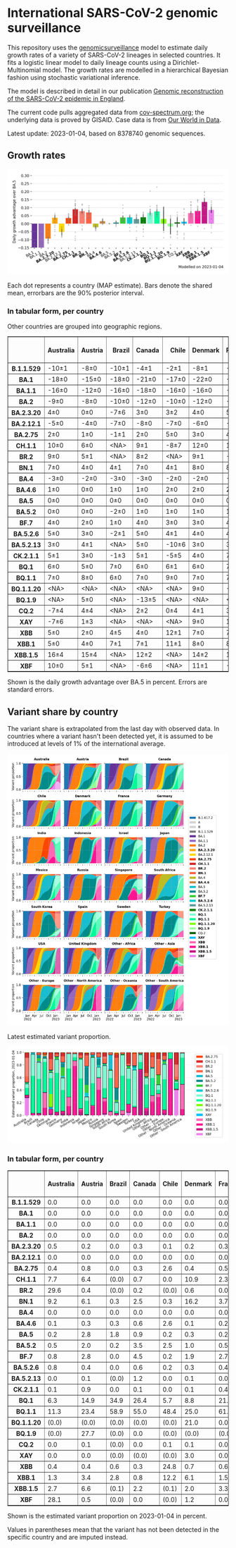 # International SARS-CoV-2 genomic surveillance

This repository uses the [genomicsurveillance](https://github.com/gerstung-lab/genomicsurveillance) model to estimate daily growth rates of a variety of SARS-CoV-2 lineages in selected countries. It fits a logistic linear model to daily lineage counts using a Dirichlet-Multinomial model. The growth rates are modelled in a hierarchical Bayesian fashion using stochastic variational inference. 

The model is described in detail in our publication [Genomic reconstruction of the SARS-CoV-2 epidemic in England](https://www.nature.com/articles/s41586-021-04069-y).

The current code pulls aggregated data from [cov-spectrum.org](cov-spectrum.org); the underlying data is proved by GISAID. Case data is from [Our World in Data](https://ourworldindata.org/explorers/coronavirus-data-explorer).

Latest update: 2023-01-04, based on 8378740 genomic sequences.

## Growth rates
![Growth rates](plots/growth-rate-latest.png)

Each dot represents a country (MAP estimate). Bars denote the shared mean, errorbars are the 90% posterior interval.

### In tabular form, per country

Other countries are grouped into geographic regions.

<small><table border="1" class="dataframe">
  <thead>
    <tr style="text-align: right;">
      <th></th>
      <th>Australia</th>
      <th>Austria</th>
      <th>Brazil</th>
      <th>Canada</th>
      <th>Chile</th>
      <th>Denmark</th>
      <th>France</th>
      <th>Germany</th>
      <th>India</th>
      <th>Indonesia</th>
      <th>Israel</th>
      <th>Japan</th>
      <th>Mexico</th>
      <th>Other - Africa</th>
      <th>Other - Asia</th>
      <th>Other - Europe</th>
      <th>Other - North America</th>
      <th>Other - Oceania</th>
      <th>Other - South America</th>
      <th>Russia</th>
      <th>Singapore</th>
      <th>South Africa</th>
      <th>South Korea</th>
      <th>Spain</th>
      <th>Sweden</th>
      <th>Turkey</th>
      <th>USA</th>
      <th>United Kingdom</th>
    </tr>
  </thead>
  <tbody>
    <tr>
      <th>B.1.1.529</th>
      <td>-10±1</td>
      <td>-8±0</td>
      <td>-10±1</td>
      <td>-4±1</td>
      <td>-2±1</td>
      <td>-8±1</td>
      <td>-9±1</td>
      <td>-5±0</td>
      <td>-4±0</td>
      <td>-6±1</td>
      <td>-5±1</td>
      <td>-3±1</td>
      <td>-3±1</td>
      <td>-7±0</td>
      <td>-4±0</td>
      <td>-15±0</td>
      <td>-16±1</td>
      <td>-9±1</td>
      <td>-10±1</td>
      <td>-11±1</td>
      <td>-4±1</td>
      <td>-9±0</td>
      <td>-1±1</td>
      <td>-5±1</td>
      <td>-8±1</td>
      <td>-13±1</td>
      <td>-3±0</td>
      <td>-11±0</td>
    </tr>
    <tr>
      <th>BA.1</th>
      <td>-18±0</td>
      <td>-15±0</td>
      <td>-18±0</td>
      <td>-21±0</td>
      <td>-17±0</td>
      <td>-22±0</td>
      <td>-19±0</td>
      <td>-20±0</td>
      <td>-13±0</td>
      <td>-15±0</td>
      <td>-21±0</td>
      <td>-22±0</td>
      <td>-16±0</td>
      <td>-14±0</td>
      <td>-12±0</td>
      <td>-19±0</td>
      <td>-20±0</td>
      <td>-21±0</td>
      <td>-16±0</td>
      <td>-17±0</td>
      <td>-16±0</td>
      <td>-15±0</td>
      <td>-21±0</td>
      <td>-19±0</td>
      <td>-20±0</td>
      <td>-21±0</td>
      <td>-20±0</td>
      <td>-22±0</td>
    </tr>
    <tr>
      <th>BA.1.1</th>
      <td>-16±0</td>
      <td>-12±0</td>
      <td>-16±0</td>
      <td>-18±0</td>
      <td>-16±0</td>
      <td>-16±0</td>
      <td>-17±0</td>
      <td>-17±0</td>
      <td>-11±0</td>
      <td>-16±0</td>
      <td>-18±0</td>
      <td>-19±0</td>
      <td>-15±0</td>
      <td>-13±0</td>
      <td>-10±0</td>
      <td>-16±0</td>
      <td>-18±0</td>
      <td>-13±0</td>
      <td>-16±0</td>
      <td>-16±0</td>
      <td>-9±0</td>
      <td>-14±0</td>
      <td>-17±0</td>
      <td>-16±0</td>
      <td>-17±0</td>
      <td>-16±0</td>
      <td>-18±0</td>
      <td>-18±0</td>
    </tr>
    <tr>
      <th>BA.2</th>
      <td>-9±0</td>
      <td>-8±0</td>
      <td>-10±0</td>
      <td>-12±0</td>
      <td>-10±0</td>
      <td>-12±0</td>
      <td>-9±0</td>
      <td>-11±0</td>
      <td>-4±0</td>
      <td>-9±0</td>
      <td>-10±0</td>
      <td>-11±0</td>
      <td>-9±0</td>
      <td>-7±0</td>
      <td>-6±0</td>
      <td>-10±0</td>
      <td>-11±0</td>
      <td>-9±0</td>
      <td>-9±0</td>
      <td>-11±0</td>
      <td>-4±0</td>
      <td>-8±0</td>
      <td>-9±0</td>
      <td>-8±0</td>
      <td>-12±0</td>
      <td>-8±0</td>
      <td>-10±0</td>
      <td>-10±0</td>
    </tr>
    <tr>
      <th>BA.2.3.20</th>
      <td>4±0</td>
      <td>0±0</td>
      <td>-7±6</td>
      <td>3±0</td>
      <td>3±2</td>
      <td>4±0</td>
      <td>5±0</td>
      <td>4±0</td>
      <td>-2±6</td>
      <td>6±2</td>
      <td>5±0</td>
      <td>3±0</td>
      <td>&lt;NA&gt;</td>
      <td>-1±4</td>
      <td>4±0</td>
      <td>5±0</td>
      <td>3±2</td>
      <td>4±1</td>
      <td>-4±3</td>
      <td>1±2</td>
      <td>3±0</td>
      <td>-5±4</td>
      <td>4±0</td>
      <td>5±1</td>
      <td>3±1</td>
      <td>-16±7</td>
      <td>5±0</td>
      <td>5±0</td>
    </tr>
    <tr>
      <th>BA.2.12.1</th>
      <td>-5±0</td>
      <td>-4±0</td>
      <td>-7±0</td>
      <td>-8±0</td>
      <td>-7±0</td>
      <td>-6±0</td>
      <td>-4±0</td>
      <td>-4±0</td>
      <td>-5±0</td>
      <td>-5±0</td>
      <td>-6±0</td>
      <td>-8±0</td>
      <td>-6±0</td>
      <td>-4±0</td>
      <td>-3±0</td>
      <td>-4±0</td>
      <td>-7±0</td>
      <td>-6±0</td>
      <td>-7±0</td>
      <td>-7±1</td>
      <td>-2±0</td>
      <td>-2±1</td>
      <td>-5±0</td>
      <td>-3±0</td>
      <td>-6±0</td>
      <td>-4±0</td>
      <td>-6±0</td>
      <td>-4±0</td>
    </tr>
    <tr>
      <th>BA.2.75</th>
      <td>2±0</td>
      <td>1±0</td>
      <td>-1±1</td>
      <td>2±0</td>
      <td>5±0</td>
      <td>3±0</td>
      <td>4±0</td>
      <td>4±0</td>
      <td>4±0</td>
      <td>6±0</td>
      <td>3±0</td>
      <td>2±0</td>
      <td>3±1</td>
      <td>5±0</td>
      <td>4±0</td>
      <td>4±0</td>
      <td>3±1</td>
      <td>2±0</td>
      <td>3±0</td>
      <td>1±0</td>
      <td>2±0</td>
      <td>-1±1</td>
      <td>3±0</td>
      <td>6±0</td>
      <td>4±0</td>
      <td>4±0</td>
      <td>3±0</td>
      <td>4±0</td>
    </tr>
    <tr>
      <th>CH.1.1</th>
      <td>10±0</td>
      <td>6±0</td>
      <td>&lt;NA&gt;</td>
      <td>9±1</td>
      <td>-8±7</td>
      <td>12±0</td>
      <td>12±1</td>
      <td>11±1</td>
      <td>15±1</td>
      <td>13±2</td>
      <td>11±1</td>
      <td>6±0</td>
      <td>7±4</td>
      <td>6±4</td>
      <td>10±0</td>
      <td>9±0</td>
      <td>-5±8</td>
      <td>9±1</td>
      <td>2±4</td>
      <td>6±4</td>
      <td>8±1</td>
      <td>-9±6</td>
      <td>8±1</td>
      <td>7±5</td>
      <td>14±1</td>
      <td>-10±8</td>
      <td>9±0</td>
      <td>13±0</td>
    </tr>
    <tr>
      <th>BR.2</th>
      <td>9±0</td>
      <td>5±1</td>
      <td>&lt;NA&gt;</td>
      <td>8±2</td>
      <td>&lt;NA&gt;</td>
      <td>9±1</td>
      <td>-1±5</td>
      <td>7±2</td>
      <td>12±4</td>
      <td>-3±8</td>
      <td>&lt;NA&gt;</td>
      <td>6±1</td>
      <td>&lt;NA&gt;</td>
      <td>&lt;NA&gt;</td>
      <td>12±3</td>
      <td>8±2</td>
      <td>&lt;NA&gt;</td>
      <td>12±1</td>
      <td>&lt;NA&gt;</td>
      <td>&lt;NA&gt;</td>
      <td>9±2</td>
      <td>&lt;NA&gt;</td>
      <td>4±2</td>
      <td>-4±8</td>
      <td>&lt;NA&gt;</td>
      <td>&lt;NA&gt;</td>
      <td>9±1</td>
      <td>9±1</td>
    </tr>
    <tr>
      <th>BN.1</th>
      <td>7±0</td>
      <td>4±0</td>
      <td>4±1</td>
      <td>7±0</td>
      <td>4±1</td>
      <td>8±0</td>
      <td>8±0</td>
      <td>7±0</td>
      <td>11±0</td>
      <td>10±0</td>
      <td>7±0</td>
      <td>6±0</td>
      <td>5±1</td>
      <td>7±0</td>
      <td>8±0</td>
      <td>7±0</td>
      <td>7±1</td>
      <td>8±1</td>
      <td>8±1</td>
      <td>6±1</td>
      <td>5±0</td>
      <td>4±2</td>
      <td>7±0</td>
      <td>8±1</td>
      <td>8±0</td>
      <td>8±1</td>
      <td>7±0</td>
      <td>7±0</td>
    </tr>
    <tr>
      <th>BA.4</th>
      <td>-3±0</td>
      <td>-2±0</td>
      <td>-3±0</td>
      <td>-3±0</td>
      <td>-2±0</td>
      <td>-2±0</td>
      <td>-1±0</td>
      <td>-2±0</td>
      <td>-3±0</td>
      <td>-2±0</td>
      <td>-2±0</td>
      <td>-4±0</td>
      <td>-2±0</td>
      <td>-2±0</td>
      <td>-2±0</td>
      <td>-2±0</td>
      <td>-2±0</td>
      <td>-3±0</td>
      <td>-3±0</td>
      <td>-4±1</td>
      <td>-2±0</td>
      <td>-2±0</td>
      <td>-3±0</td>
      <td>-1±0</td>
      <td>-2±0</td>
      <td>-2±0</td>
      <td>-2±0</td>
      <td>-2±0</td>
    </tr>
    <tr>
      <th>BA.4.6</th>
      <td>1±0</td>
      <td>0±0</td>
      <td>1±0</td>
      <td>1±0</td>
      <td>2±0</td>
      <td>2±0</td>
      <td>2±0</td>
      <td>2±0</td>
      <td>3±1</td>
      <td>3±0</td>
      <td>3±0</td>
      <td>1±0</td>
      <td>2±0</td>
      <td>2±0</td>
      <td>2±0</td>
      <td>2±0</td>
      <td>0±0</td>
      <td>1±0</td>
      <td>1±0</td>
      <td>0±1</td>
      <td>2±1</td>
      <td>0±0</td>
      <td>1±0</td>
      <td>3±0</td>
      <td>2±0</td>
      <td>2±1</td>
      <td>1±0</td>
      <td>1±0</td>
    </tr>
    <tr>
      <th>BA.5</th>
      <td>0±0</td>
      <td>0±0</td>
      <td>0±0</td>
      <td>0±0</td>
      <td>0±0</td>
      <td>0±0</td>
      <td>0±0</td>
      <td>0±0</td>
      <td>0±0</td>
      <td>0±0</td>
      <td>0±0</td>
      <td>0±0</td>
      <td>0±0</td>
      <td>0±0</td>
      <td>0±0</td>
      <td>0±0</td>
      <td>0±0</td>
      <td>0±0</td>
      <td>0±0</td>
      <td>0±0</td>
      <td>0±0</td>
      <td>0±0</td>
      <td>0±0</td>
      <td>0±0</td>
      <td>0±0</td>
      <td>0±0</td>
      <td>0±0</td>
      <td>0±0</td>
    </tr>
    <tr>
      <th>BA.5.2</th>
      <td>0±0</td>
      <td>0±0</td>
      <td>-2±0</td>
      <td>1±0</td>
      <td>1±0</td>
      <td>1±0</td>
      <td>1±0</td>
      <td>1±0</td>
      <td>0±0</td>
      <td>1±0</td>
      <td>0±0</td>
      <td>1±0</td>
      <td>0±0</td>
      <td>0±0</td>
      <td>0±0</td>
      <td>1±0</td>
      <td>1±0</td>
      <td>0±0</td>
      <td>1±0</td>
      <td>0±0</td>
      <td>1±0</td>
      <td>-1±0</td>
      <td>2±0</td>
      <td>1±0</td>
      <td>1±0</td>
      <td>1±0</td>
      <td>1±0</td>
      <td>1±0</td>
    </tr>
    <tr>
      <th>BF.7</th>
      <td>4±0</td>
      <td>2±0</td>
      <td>1±0</td>
      <td>4±0</td>
      <td>3±0</td>
      <td>3±0</td>
      <td>4±0</td>
      <td>4±0</td>
      <td>10±2</td>
      <td>4±1</td>
      <td>4±0</td>
      <td>5±0</td>
      <td>4±0</td>
      <td>2±1</td>
      <td>12±1</td>
      <td>3±0</td>
      <td>4±1</td>
      <td>5±0</td>
      <td>3±0</td>
      <td>1±0</td>
      <td>7±1</td>
      <td>2±1</td>
      <td>5±0</td>
      <td>4±0</td>
      <td>4±0</td>
      <td>2±1</td>
      <td>4±0</td>
      <td>4±0</td>
    </tr>
    <tr>
      <th>BA.5.2.6</th>
      <td>5±0</td>
      <td>3±0</td>
      <td>-2±1</td>
      <td>5±0</td>
      <td>4±1</td>
      <td>4±0</td>
      <td>4±0</td>
      <td>4±0</td>
      <td>6±1</td>
      <td>5±0</td>
      <td>4±0</td>
      <td>5±0</td>
      <td>-5±3</td>
      <td>4±0</td>
      <td>4±0</td>
      <td>4±0</td>
      <td>2±1</td>
      <td>4±1</td>
      <td>0±2</td>
      <td>3±0</td>
      <td>4±0</td>
      <td>0±0</td>
      <td>4±0</td>
      <td>5±1</td>
      <td>4±0</td>
      <td>4±0</td>
      <td>4±0</td>
      <td>4±0</td>
    </tr>
    <tr>
      <th>BA.5.2.13</th>
      <td>3±0</td>
      <td>4±1</td>
      <td>&lt;NA&gt;</td>
      <td>5±0</td>
      <td>-10±6</td>
      <td>3±0</td>
      <td>3±1</td>
      <td>5±0</td>
      <td>&lt;NA&gt;</td>
      <td>3±1</td>
      <td>5±1</td>
      <td>-10±5</td>
      <td>1±2</td>
      <td>1±2</td>
      <td>6±1</td>
      <td>5±0</td>
      <td>1±2</td>
      <td>-5±3</td>
      <td>-10±5</td>
      <td>2±2</td>
      <td>4±2</td>
      <td>-9±5</td>
      <td>-2±2</td>
      <td>3±1</td>
      <td>4±1</td>
      <td>1±2</td>
      <td>4±0</td>
      <td>4±0</td>
    </tr>
    <tr>
      <th>CK.2.1.1</th>
      <td>5±1</td>
      <td>3±0</td>
      <td>-1±3</td>
      <td>5±1</td>
      <td>-5±5</td>
      <td>4±0</td>
      <td>7±1</td>
      <td>4±0</td>
      <td>&lt;NA&gt;</td>
      <td>&lt;NA&gt;</td>
      <td>6±1</td>
      <td>2±2</td>
      <td>1±1</td>
      <td>&lt;NA&gt;</td>
      <td>0±3</td>
      <td>5±0</td>
      <td>&lt;NA&gt;</td>
      <td>4±2</td>
      <td>-4±4</td>
      <td>-3±4</td>
      <td>5±3</td>
      <td>-8±4</td>
      <td>1±2</td>
      <td>7±1</td>
      <td>5±1</td>
      <td>&lt;NA&gt;</td>
      <td>5±0</td>
      <td>6±0</td>
    </tr>
    <tr>
      <th>BQ.1</th>
      <td>6±0</td>
      <td>5±0</td>
      <td>7±0</td>
      <td>6±0</td>
      <td>6±1</td>
      <td>6±0</td>
      <td>7±0</td>
      <td>6±0</td>
      <td>20±1</td>
      <td>11±0</td>
      <td>8±0</td>
      <td>6±0</td>
      <td>7±0</td>
      <td>5±0</td>
      <td>9±0</td>
      <td>7±0</td>
      <td>7±1</td>
      <td>6±0</td>
      <td>9±0</td>
      <td>7±1</td>
      <td>8±0</td>
      <td>3±0</td>
      <td>6±0</td>
      <td>9±0</td>
      <td>7±0</td>
      <td>7±1</td>
      <td>7±0</td>
      <td>6±0</td>
    </tr>
    <tr>
      <th>BQ.1.1</th>
      <td>7±0</td>
      <td>8±0</td>
      <td>6±0</td>
      <td>7±0</td>
      <td>9±0</td>
      <td>7±0</td>
      <td>7±0</td>
      <td>7±0</td>
      <td>23±1</td>
      <td>11±0</td>
      <td>8±0</td>
      <td>6±0</td>
      <td>8±0</td>
      <td>6±0</td>
      <td>8±0</td>
      <td>7±0</td>
      <td>10±0</td>
      <td>8±1</td>
      <td>11±0</td>
      <td>5±1</td>
      <td>8±0</td>
      <td>5±0</td>
      <td>5±0</td>
      <td>10±0</td>
      <td>9±0</td>
      <td>4±1</td>
      <td>8±0</td>
      <td>8±0</td>
    </tr>
    <tr>
      <th>BQ.1.1.20</th>
      <td>&lt;NA&gt;</td>
      <td>&lt;NA&gt;</td>
      <td>&lt;NA&gt;</td>
      <td>&lt;NA&gt;</td>
      <td>&lt;NA&gt;</td>
      <td>9±0</td>
      <td>-4±6</td>
      <td>11±2</td>
      <td>&lt;NA&gt;</td>
      <td>&lt;NA&gt;</td>
      <td>-5±7</td>
      <td>&lt;NA&gt;</td>
      <td>&lt;NA&gt;</td>
      <td>&lt;NA&gt;</td>
      <td>&lt;NA&gt;</td>
      <td>-1±6</td>
      <td>&lt;NA&gt;</td>
      <td>&lt;NA&gt;</td>
      <td>&lt;NA&gt;</td>
      <td>&lt;NA&gt;</td>
      <td>&lt;NA&gt;</td>
      <td>&lt;NA&gt;</td>
      <td>&lt;NA&gt;</td>
      <td>&lt;NA&gt;</td>
      <td>8±3</td>
      <td>&lt;NA&gt;</td>
      <td>-9±6</td>
      <td>&lt;NA&gt;</td>
    </tr>
    <tr>
      <th>BQ.1.9</th>
      <td>&lt;NA&gt;</td>
      <td>5±0</td>
      <td>&lt;NA&gt;</td>
      <td>-13±5</td>
      <td>&lt;NA&gt;</td>
      <td>&lt;NA&gt;</td>
      <td>&lt;NA&gt;</td>
      <td>&lt;NA&gt;</td>
      <td>-1±5</td>
      <td>&lt;NA&gt;</td>
      <td>-7±4</td>
      <td>&lt;NA&gt;</td>
      <td>&lt;NA&gt;</td>
      <td>&lt;NA&gt;</td>
      <td>&lt;NA&gt;</td>
      <td>-8±5</td>
      <td>&lt;NA&gt;</td>
      <td>&lt;NA&gt;</td>
      <td>-9±5</td>
      <td>&lt;NA&gt;</td>
      <td>&lt;NA&gt;</td>
      <td>&lt;NA&gt;</td>
      <td>4±2</td>
      <td>&lt;NA&gt;</td>
      <td>&lt;NA&gt;</td>
      <td>&lt;NA&gt;</td>
      <td>3±1</td>
      <td>&lt;NA&gt;</td>
    </tr>
    <tr>
      <th>CQ.2</th>
      <td>-7±4</td>
      <td>4±4</td>
      <td>&lt;NA&gt;</td>
      <td>2±2</td>
      <td>0±4</td>
      <td>4±1</td>
      <td>3±2</td>
      <td>-6±5</td>
      <td>&lt;NA&gt;</td>
      <td>&lt;NA&gt;</td>
      <td>0±3</td>
      <td>4±1</td>
      <td>-2±5</td>
      <td>&lt;NA&gt;</td>
      <td>&lt;NA&gt;</td>
      <td>5±2</td>
      <td>-5±4</td>
      <td>&lt;NA&gt;</td>
      <td>&lt;NA&gt;</td>
      <td>&lt;NA&gt;</td>
      <td>1±4</td>
      <td>-5±5</td>
      <td>-5±4</td>
      <td>&lt;NA&gt;</td>
      <td>&lt;NA&gt;</td>
      <td>&lt;NA&gt;</td>
      <td>7±0</td>
      <td>-9±5</td>
    </tr>
    <tr>
      <th>XAY</th>
      <td>-7±6</td>
      <td>1±3</td>
      <td>&lt;NA&gt;</td>
      <td>&lt;NA&gt;</td>
      <td>&lt;NA&gt;</td>
      <td>9±0</td>
      <td>1±5</td>
      <td>7±2</td>
      <td>&lt;NA&gt;</td>
      <td>&lt;NA&gt;</td>
      <td>-10±5</td>
      <td>&lt;NA&gt;</td>
      <td>&lt;NA&gt;</td>
      <td>&lt;NA&gt;</td>
      <td>&lt;NA&gt;</td>
      <td>9±3</td>
      <td>&lt;NA&gt;</td>
      <td>&lt;NA&gt;</td>
      <td>&lt;NA&gt;</td>
      <td>&lt;NA&gt;</td>
      <td>&lt;NA&gt;</td>
      <td>0±1</td>
      <td>-9±6</td>
      <td>&lt;NA&gt;</td>
      <td>-6±4</td>
      <td>&lt;NA&gt;</td>
      <td>3±2</td>
      <td>5±2</td>
    </tr>
    <tr>
      <th>XBB</th>
      <td>5±0</td>
      <td>2±0</td>
      <td>4±5</td>
      <td>4±0</td>
      <td>12±1</td>
      <td>7±0</td>
      <td>7±1</td>
      <td>6±0</td>
      <td>13±0</td>
      <td>12±0</td>
      <td>8±1</td>
      <td>3±0</td>
      <td>6±3</td>
      <td>8±1</td>
      <td>6±0</td>
      <td>6±0</td>
      <td>10±2</td>
      <td>5±1</td>
      <td>11±0</td>
      <td>9±1</td>
      <td>4±0</td>
      <td>5±2</td>
      <td>4±1</td>
      <td>14±1</td>
      <td>7±1</td>
      <td>-1±5</td>
      <td>7±0</td>
      <td>8±0</td>
    </tr>
    <tr>
      <th>XBB.1</th>
      <td>5±0</td>
      <td>4±0</td>
      <td>7±1</td>
      <td>7±1</td>
      <td>11±1</td>
      <td>8±0</td>
      <td>8±0</td>
      <td>7±0</td>
      <td>15±0</td>
      <td>14±0</td>
      <td>7±0</td>
      <td>3±0</td>
      <td>10±1</td>
      <td>9±1</td>
      <td>8±0</td>
      <td>7±0</td>
      <td>15±0</td>
      <td>6±1</td>
      <td>14±1</td>
      <td>9±1</td>
      <td>4±0</td>
      <td>-2±3</td>
      <td>4±0</td>
      <td>10±1</td>
      <td>9±0</td>
      <td>8±2</td>
      <td>8±0</td>
      <td>9±0</td>
    </tr>
    <tr>
      <th>XBB.1.5</th>
      <td>16±4</td>
      <td>15±4</td>
      <td>&lt;NA&gt;</td>
      <td>12±2</td>
      <td>&lt;NA&gt;</td>
      <td>14±2</td>
      <td>15±2</td>
      <td>15±2</td>
      <td>20±2</td>
      <td>&lt;NA&gt;</td>
      <td>13±4</td>
      <td>-3±8</td>
      <td>&lt;NA&gt;</td>
      <td>&lt;NA&gt;</td>
      <td>12±6</td>
      <td>14±2</td>
      <td>12±6</td>
      <td>&lt;NA&gt;</td>
      <td>10±7</td>
      <td>&lt;NA&gt;</td>
      <td>11±7</td>
      <td>&lt;NA&gt;</td>
      <td>10±4</td>
      <td>0±7</td>
      <td>8±4</td>
      <td>&lt;NA&gt;</td>
      <td>19±0</td>
      <td>18±2</td>
    </tr>
    <tr>
      <th>XBF</th>
      <td>10±0</td>
      <td>5±1</td>
      <td>&lt;NA&gt;</td>
      <td>-6±6</td>
      <td>&lt;NA&gt;</td>
      <td>11±1</td>
      <td>-1±6</td>
      <td>10±3</td>
      <td>0±4</td>
      <td>&lt;NA&gt;</td>
      <td>3±6</td>
      <td>3±2</td>
      <td>&lt;NA&gt;</td>
      <td>&lt;NA&gt;</td>
      <td>-3±6</td>
      <td>12±1</td>
      <td>&lt;NA&gt;</td>
      <td>14±1</td>
      <td>&lt;NA&gt;</td>
      <td>&lt;NA&gt;</td>
      <td>9±1</td>
      <td>&lt;NA&gt;</td>
      <td>0±3</td>
      <td>12±4</td>
      <td>13±1</td>
      <td>&lt;NA&gt;</td>
      <td>9±1</td>
      <td>10±1</td>
    </tr>
  </tbody>
</table></small>

Shown is the daily growth advantage over BA.5 in percent. Errors are standard errors.

## Variant share by country

The variant share is extrapolated from the last day with observed data. In countries where a variant hasn't been detected yet, it is assumed to be introduced at levels of 1% of the international average. 

![Variant share by country](plots/variant-share-latest.png)

Latest estimated variant proportion.

![Variant share by country](plots/variant-share-bar.png)

### In tabular form, per country

<small><table border="1" class="dataframe">
  <thead>
    <tr style="text-align: right;">
      <th></th>
      <th>Australia</th>
      <th>Austria</th>
      <th>Brazil</th>
      <th>Canada</th>
      <th>Chile</th>
      <th>Denmark</th>
      <th>France</th>
      <th>Germany</th>
      <th>India</th>
      <th>Indonesia</th>
      <th>Israel</th>
      <th>Japan</th>
      <th>Mexico</th>
      <th>Russia</th>
      <th>Singapore</th>
      <th>South Africa</th>
      <th>South Korea</th>
      <th>Spain</th>
      <th>Sweden</th>
      <th>Turkey</th>
      <th>USA</th>
      <th>United Kingdom</th>
      <th>Other - Africa</th>
      <th>Other - Asia</th>
      <th>Other - Europe</th>
      <th>Other - North America</th>
      <th>Other - Oceania</th>
      <th>Other - South America</th>
    </tr>
  </thead>
  <tbody>
    <tr>
      <th>B.1.1.529</th>
      <td>0.0</td>
      <td>0.0</td>
      <td>0.0</td>
      <td>0.0</td>
      <td>0.0</td>
      <td>0.0</td>
      <td>0.0</td>
      <td>0.0</td>
      <td>0.0</td>
      <td>0.0</td>
      <td>0.0</td>
      <td>0.0</td>
      <td>0.0</td>
      <td>0.0</td>
      <td>0.0</td>
      <td>0.0</td>
      <td>0.0</td>
      <td>0.0</td>
      <td>0.0</td>
      <td>0.0</td>
      <td>0.0</td>
      <td>0.0</td>
      <td>0.0</td>
      <td>0.0</td>
      <td>0.0</td>
      <td>0.0</td>
      <td>0.0</td>
      <td>0.0</td>
    </tr>
    <tr>
      <th>BA.1</th>
      <td>0.0</td>
      <td>0.0</td>
      <td>0.0</td>
      <td>0.0</td>
      <td>0.0</td>
      <td>0.0</td>
      <td>0.0</td>
      <td>0.0</td>
      <td>0.0</td>
      <td>0.0</td>
      <td>0.0</td>
      <td>0.0</td>
      <td>0.0</td>
      <td>0.0</td>
      <td>0.0</td>
      <td>0.0</td>
      <td>0.0</td>
      <td>0.0</td>
      <td>0.0</td>
      <td>0.0</td>
      <td>0.0</td>
      <td>0.0</td>
      <td>0.0</td>
      <td>0.0</td>
      <td>0.0</td>
      <td>0.0</td>
      <td>0.0</td>
      <td>0.0</td>
    </tr>
    <tr>
      <th>BA.1.1</th>
      <td>0.0</td>
      <td>0.0</td>
      <td>0.0</td>
      <td>0.0</td>
      <td>0.0</td>
      <td>0.0</td>
      <td>0.0</td>
      <td>0.0</td>
      <td>0.0</td>
      <td>0.0</td>
      <td>0.0</td>
      <td>0.0</td>
      <td>0.0</td>
      <td>0.0</td>
      <td>0.0</td>
      <td>0.0</td>
      <td>0.0</td>
      <td>0.0</td>
      <td>0.0</td>
      <td>0.0</td>
      <td>0.0</td>
      <td>0.0</td>
      <td>0.0</td>
      <td>0.0</td>
      <td>0.0</td>
      <td>0.0</td>
      <td>0.0</td>
      <td>0.0</td>
    </tr>
    <tr>
      <th>BA.2</th>
      <td>0.0</td>
      <td>0.0</td>
      <td>0.0</td>
      <td>0.0</td>
      <td>0.0</td>
      <td>0.0</td>
      <td>0.0</td>
      <td>0.0</td>
      <td>0.0</td>
      <td>0.0</td>
      <td>0.0</td>
      <td>0.0</td>
      <td>0.0</td>
      <td>0.0</td>
      <td>0.0</td>
      <td>0.0</td>
      <td>0.0</td>
      <td>0.0</td>
      <td>0.0</td>
      <td>0.0</td>
      <td>0.0</td>
      <td>0.0</td>
      <td>0.0</td>
      <td>0.0</td>
      <td>0.0</td>
      <td>0.0</td>
      <td>0.0</td>
      <td>0.0</td>
    </tr>
    <tr>
      <th>BA.2.3.20</th>
      <td>0.5</td>
      <td>0.2</td>
      <td>0.0</td>
      <td>0.3</td>
      <td>0.1</td>
      <td>0.2</td>
      <td>0.3</td>
      <td>0.4</td>
      <td>0.0</td>
      <td>0.0</td>
      <td>0.3</td>
      <td>1.1</td>
      <td>(0.0)</td>
      <td>0.1</td>
      <td>0.3</td>
      <td>0.3</td>
      <td>1.4</td>
      <td>0.0</td>
      <td>0.0</td>
      <td>0.8</td>
      <td>0.1</td>
      <td>0.1</td>
      <td>0.0</td>
      <td>0.4</td>
      <td>0.5</td>
      <td>0.0</td>
      <td>0.3</td>
      <td>0.0</td>
    </tr>
    <tr>
      <th>BA.2.12.1</th>
      <td>0.0</td>
      <td>0.0</td>
      <td>0.0</td>
      <td>0.0</td>
      <td>0.0</td>
      <td>0.0</td>
      <td>0.0</td>
      <td>0.0</td>
      <td>0.0</td>
      <td>0.0</td>
      <td>0.0</td>
      <td>0.0</td>
      <td>0.0</td>
      <td>0.0</td>
      <td>0.0</td>
      <td>0.0</td>
      <td>0.0</td>
      <td>0.0</td>
      <td>0.0</td>
      <td>0.0</td>
      <td>0.0</td>
      <td>0.0</td>
      <td>0.0</td>
      <td>0.0</td>
      <td>0.0</td>
      <td>0.0</td>
      <td>0.0</td>
      <td>0.0</td>
    </tr>
    <tr>
      <th>BA.2.75</th>
      <td>0.4</td>
      <td>0.8</td>
      <td>0.0</td>
      <td>0.3</td>
      <td>2.6</td>
      <td>0.4</td>
      <td>0.5</td>
      <td>0.9</td>
      <td>0.0</td>
      <td>0.1</td>
      <td>0.4</td>
      <td>0.6</td>
      <td>0.2</td>
      <td>0.2</td>
      <td>1.1</td>
      <td>0.1</td>
      <td>2.0</td>
      <td>0.5</td>
      <td>0.4</td>
      <td>1.7</td>
      <td>0.1</td>
      <td>0.4</td>
      <td>5.7</td>
      <td>1.2</td>
      <td>0.8</td>
      <td>0.0</td>
      <td>0.2</td>
      <td>0.0</td>
    </tr>
    <tr>
      <th>CH.1.1</th>
      <td>7.7</td>
      <td>6.4</td>
      <td>(0.0)</td>
      <td>0.7</td>
      <td>0.0</td>
      <td>10.9</td>
      <td>2.3</td>
      <td>5.2</td>
      <td>0.8</td>
      <td>0.6</td>
      <td>4.1</td>
      <td>3.3</td>
      <td>1.0</td>
      <td>1.5</td>
      <td>5.4</td>
      <td>0.0</td>
      <td>5.3</td>
      <td>0.4</td>
      <td>18.3</td>
      <td>0.0</td>
      <td>0.4</td>
      <td>33.3</td>
      <td>1.6</td>
      <td>9.4</td>
      <td>4.5</td>
      <td>0.0</td>
      <td>18.4</td>
      <td>0.0</td>
    </tr>
    <tr>
      <th>BR.2</th>
      <td>29.6</td>
      <td>0.4</td>
      <td>(0.0)</td>
      <td>0.2</td>
      <td>(0.0)</td>
      <td>0.6</td>
      <td>0.0</td>
      <td>0.2</td>
      <td>0.6</td>
      <td>0.0</td>
      <td>(0.0)</td>
      <td>0.8</td>
      <td>(0.0)</td>
      <td>(0.0)</td>
      <td>3.4</td>
      <td>(0.0)</td>
      <td>0.1</td>
      <td>0.1</td>
      <td>(0.0)</td>
      <td>(0.0)</td>
      <td>0.1</td>
      <td>0.3</td>
      <td>(0.1)</td>
      <td>1.8</td>
      <td>0.1</td>
      <td>(0.0)</td>
      <td>19.4</td>
      <td>(0.0)</td>
    </tr>
    <tr>
      <th>BN.1</th>
      <td>9.2</td>
      <td>6.1</td>
      <td>0.3</td>
      <td>2.5</td>
      <td>0.3</td>
      <td>16.2</td>
      <td>3.7</td>
      <td>9.1</td>
      <td>0.5</td>
      <td>1.2</td>
      <td>4.2</td>
      <td>16.5</td>
      <td>2.5</td>
      <td>5.7</td>
      <td>7.3</td>
      <td>3.2</td>
      <td>48.2</td>
      <td>1.5</td>
      <td>3.1</td>
      <td>18.6</td>
      <td>1.2</td>
      <td>4.9</td>
      <td>16.4</td>
      <td>22.7</td>
      <td>6.1</td>
      <td>0.1</td>
      <td>4.8</td>
      <td>0.8</td>
    </tr>
    <tr>
      <th>BA.4</th>
      <td>0.0</td>
      <td>0.0</td>
      <td>0.0</td>
      <td>0.0</td>
      <td>0.0</td>
      <td>0.0</td>
      <td>0.0</td>
      <td>0.0</td>
      <td>0.0</td>
      <td>0.0</td>
      <td>0.0</td>
      <td>0.0</td>
      <td>0.0</td>
      <td>0.0</td>
      <td>0.0</td>
      <td>0.3</td>
      <td>0.0</td>
      <td>0.0</td>
      <td>0.0</td>
      <td>0.0</td>
      <td>0.0</td>
      <td>0.0</td>
      <td>0.0</td>
      <td>0.0</td>
      <td>0.0</td>
      <td>0.0</td>
      <td>0.0</td>
      <td>0.0</td>
    </tr>
    <tr>
      <th>BA.4.6</th>
      <td>0.1</td>
      <td>0.3</td>
      <td>0.3</td>
      <td>0.6</td>
      <td>2.6</td>
      <td>0.1</td>
      <td>0.2</td>
      <td>0.3</td>
      <td>0.0</td>
      <td>0.0</td>
      <td>0.1</td>
      <td>0.1</td>
      <td>0.2</td>
      <td>0.0</td>
      <td>0.0</td>
      <td>0.4</td>
      <td>0.0</td>
      <td>0.1</td>
      <td>0.1</td>
      <td>0.0</td>
      <td>0.1</td>
      <td>0.1</td>
      <td>0.1</td>
      <td>0.0</td>
      <td>0.2</td>
      <td>0.0</td>
      <td>0.1</td>
      <td>0.0</td>
    </tr>
    <tr>
      <th>BA.5</th>
      <td>0.2</td>
      <td>2.8</td>
      <td>1.8</td>
      <td>0.9</td>
      <td>0.2</td>
      <td>0.3</td>
      <td>0.2</td>
      <td>1.3</td>
      <td>0.0</td>
      <td>0.0</td>
      <td>0.1</td>
      <td>1.3</td>
      <td>1.4</td>
      <td>2.4</td>
      <td>0.1</td>
      <td>21.2</td>
      <td>0.3</td>
      <td>0.1</td>
      <td>0.3</td>
      <td>0.3</td>
      <td>0.1</td>
      <td>0.1</td>
      <td>0.1</td>
      <td>0.0</td>
      <td>0.5</td>
      <td>0.0</td>
      <td>0.1</td>
      <td>0.1</td>
    </tr>
    <tr>
      <th>BA.5.2</th>
      <td>0.5</td>
      <td>2.0</td>
      <td>0.2</td>
      <td>3.5</td>
      <td>2.5</td>
      <td>1.0</td>
      <td>0.5</td>
      <td>6.1</td>
      <td>0.0</td>
      <td>0.0</td>
      <td>0.4</td>
      <td>27.6</td>
      <td>1.5</td>
      <td>9.5</td>
      <td>1.1</td>
      <td>1.1</td>
      <td>18.1</td>
      <td>0.2</td>
      <td>0.8</td>
      <td>2.5</td>
      <td>0.5</td>
      <td>0.5</td>
      <td>0.1</td>
      <td>0.2</td>
      <td>1.7</td>
      <td>0.0</td>
      <td>0.5</td>
      <td>0.1</td>
    </tr>
    <tr>
      <th>BF.7</th>
      <td>0.8</td>
      <td>2.8</td>
      <td>0.0</td>
      <td>4.5</td>
      <td>0.2</td>
      <td>1.9</td>
      <td>2.7</td>
      <td>13.4</td>
      <td>0.0</td>
      <td>0.0</td>
      <td>1.0</td>
      <td>12.8</td>
      <td>0.7</td>
      <td>0.6</td>
      <td>0.9</td>
      <td>0.9</td>
      <td>3.3</td>
      <td>0.6</td>
      <td>2.5</td>
      <td>0.1</td>
      <td>0.5</td>
      <td>0.8</td>
      <td>0.0</td>
      <td>15.5</td>
      <td>3.2</td>
      <td>0.0</td>
      <td>1.1</td>
      <td>0.1</td>
    </tr>
    <tr>
      <th>BA.5.2.6</th>
      <td>0.8</td>
      <td>0.4</td>
      <td>0.0</td>
      <td>0.6</td>
      <td>0.2</td>
      <td>0.3</td>
      <td>0.4</td>
      <td>1.7</td>
      <td>0.0</td>
      <td>0.2</td>
      <td>0.1</td>
      <td>6.2</td>
      <td>0.0</td>
      <td>2.3</td>
      <td>1.1</td>
      <td>0.3</td>
      <td>0.7</td>
      <td>0.1</td>
      <td>0.2</td>
      <td>3.8</td>
      <td>0.2</td>
      <td>0.2</td>
      <td>0.9</td>
      <td>0.3</td>
      <td>0.7</td>
      <td>0.0</td>
      <td>0.2</td>
      <td>0.0</td>
    </tr>
    <tr>
      <th>BA.5.2.13</th>
      <td>0.0</td>
      <td>0.1</td>
      <td>(0.0)</td>
      <td>1.2</td>
      <td>0.0</td>
      <td>0.1</td>
      <td>0.0</td>
      <td>0.9</td>
      <td>(0.0)</td>
      <td>0.0</td>
      <td>0.1</td>
      <td>0.0</td>
      <td>0.0</td>
      <td>0.0</td>
      <td>0.1</td>
      <td>0.0</td>
      <td>0.0</td>
      <td>0.0</td>
      <td>0.0</td>
      <td>0.0</td>
      <td>0.0</td>
      <td>0.3</td>
      <td>0.0</td>
      <td>0.1</td>
      <td>0.2</td>
      <td>0.0</td>
      <td>0.0</td>
      <td>0.0</td>
    </tr>
    <tr>
      <th>CK.2.1.1</th>
      <td>0.1</td>
      <td>0.9</td>
      <td>0.0</td>
      <td>0.1</td>
      <td>0.0</td>
      <td>0.1</td>
      <td>0.4</td>
      <td>0.6</td>
      <td>(0.0)</td>
      <td>(0.0)</td>
      <td>0.2</td>
      <td>0.0</td>
      <td>0.1</td>
      <td>0.0</td>
      <td>0.2</td>
      <td>0.0</td>
      <td>0.0</td>
      <td>0.4</td>
      <td>0.2</td>
      <td>(0.0)</td>
      <td>0.0</td>
      <td>0.1</td>
      <td>(0.0)</td>
      <td>0.0</td>
      <td>0.2</td>
      <td>(0.0)</td>
      <td>0.1</td>
      <td>0.0</td>
    </tr>
    <tr>
      <th>BQ.1</th>
      <td>6.3</td>
      <td>14.9</td>
      <td>34.9</td>
      <td>26.4</td>
      <td>5.7</td>
      <td>8.8</td>
      <td>21.4</td>
      <td>19.0</td>
      <td>23.6</td>
      <td>5.3</td>
      <td>30.3</td>
      <td>6.2</td>
      <td>40.9</td>
      <td>15.5</td>
      <td>36.2</td>
      <td>12.3</td>
      <td>13.7</td>
      <td>32.7</td>
      <td>16.0</td>
      <td>56.6</td>
      <td>10.8</td>
      <td>10.2</td>
      <td>15.2</td>
      <td>8.0</td>
      <td>23.5</td>
      <td>0.6</td>
      <td>2.3</td>
      <td>7.1</td>
    </tr>
    <tr>
      <th>BQ.1.1</th>
      <td>11.3</td>
      <td>23.4</td>
      <td>58.9</td>
      <td>55.0</td>
      <td>48.4</td>
      <td>25.0</td>
      <td>61.9</td>
      <td>33.3</td>
      <td>46.8</td>
      <td>5.5</td>
      <td>47.7</td>
      <td>22.2</td>
      <td>35.1</td>
      <td>1.5</td>
      <td>16.0</td>
      <td>52.7</td>
      <td>3.5</td>
      <td>55.2</td>
      <td>40.1</td>
      <td>2.1</td>
      <td>10.5</td>
      <td>36.4</td>
      <td>27.9</td>
      <td>6.7</td>
      <td>48.9</td>
      <td>9.1</td>
      <td>9.8</td>
      <td>42.2</td>
    </tr>
    <tr>
      <th>BQ.1.1.20</th>
      <td>(0.0)</td>
      <td>(0.0)</td>
      <td>(0.0)</td>
      <td>(0.0)</td>
      <td>(0.0)</td>
      <td>21.0</td>
      <td>0.0</td>
      <td>0.6</td>
      <td>(0.0)</td>
      <td>(0.0)</td>
      <td>0.0</td>
      <td>(0.0)</td>
      <td>(0.0)</td>
      <td>(0.0)</td>
      <td>(0.0)</td>
      <td>(0.0)</td>
      <td>(0.0)</td>
      <td>(0.0)</td>
      <td>0.3</td>
      <td>(0.0)</td>
      <td>0.0</td>
      <td>(0.0)</td>
      <td>(0.0)</td>
      <td>(0.0)</td>
      <td>0.0</td>
      <td>(0.0)</td>
      <td>(0.0)</td>
      <td>(0.0)</td>
    </tr>
    <tr>
      <th>BQ.1.9</th>
      <td>(0.0)</td>
      <td>27.7</td>
      <td>(0.0)</td>
      <td>0.0</td>
      <td>(0.0)</td>
      <td>(0.0)</td>
      <td>(0.0)</td>
      <td>(0.0)</td>
      <td>0.0</td>
      <td>(0.0)</td>
      <td>0.0</td>
      <td>(0.0)</td>
      <td>(0.0)</td>
      <td>(0.0)</td>
      <td>(0.0)</td>
      <td>(0.0)</td>
      <td>0.1</td>
      <td>(0.0)</td>
      <td>(0.0)</td>
      <td>(0.0)</td>
      <td>0.0</td>
      <td>(0.0)</td>
      <td>(0.0)</td>
      <td>(0.0)</td>
      <td>0.0</td>
      <td>(0.0)</td>
      <td>(0.0)</td>
      <td>0.0</td>
    </tr>
    <tr>
      <th>CQ.2</th>
      <td>0.0</td>
      <td>0.1</td>
      <td>(0.0)</td>
      <td>0.0</td>
      <td>0.1</td>
      <td>0.1</td>
      <td>0.0</td>
      <td>0.0</td>
      <td>(0.0)</td>
      <td>(0.0)</td>
      <td>0.0</td>
      <td>0.5</td>
      <td>0.0</td>
      <td>(0.0)</td>
      <td>0.1</td>
      <td>0.3</td>
      <td>0.0</td>
      <td>(0.0)</td>
      <td>(0.0)</td>
      <td>(0.0)</td>
      <td>0.2</td>
      <td>0.0</td>
      <td>(0.0)</td>
      <td>(0.0)</td>
      <td>0.1</td>
      <td>0.0</td>
      <td>(0.0)</td>
      <td>(0.0)</td>
    </tr>
    <tr>
      <th>XAY</th>
      <td>0.0</td>
      <td>0.0</td>
      <td>(0.0)</td>
      <td>(0.0)</td>
      <td>(0.0)</td>
      <td>3.0</td>
      <td>0.0</td>
      <td>0.2</td>
      <td>(0.0)</td>
      <td>(0.0)</td>
      <td>0.0</td>
      <td>(0.0)</td>
      <td>(0.0)</td>
      <td>(0.0)</td>
      <td>(0.0)</td>
      <td>0.7</td>
      <td>0.0</td>
      <td>(0.0)</td>
      <td>0.0</td>
      <td>(0.0)</td>
      <td>0.0</td>
      <td>0.0</td>
      <td>(0.0)</td>
      <td>(0.0)</td>
      <td>0.2</td>
      <td>(0.0)</td>
      <td>(0.0)</td>
      <td>(0.0)</td>
    </tr>
    <tr>
      <th>XBB</th>
      <td>0.4</td>
      <td>0.4</td>
      <td>0.6</td>
      <td>0.3</td>
      <td>24.8</td>
      <td>0.7</td>
      <td>0.6</td>
      <td>0.6</td>
      <td>13.8</td>
      <td>8.2</td>
      <td>1.9</td>
      <td>0.2</td>
      <td>1.5</td>
      <td>19.1</td>
      <td>4.9</td>
      <td>5.5</td>
      <td>0.4</td>
      <td>5.9</td>
      <td>0.7</td>
      <td>0.2</td>
      <td>0.6</td>
      <td>1.5</td>
      <td>9.7</td>
      <td>4.8</td>
      <td>0.6</td>
      <td>0.6</td>
      <td>0.2</td>
      <td>39.5</td>
    </tr>
    <tr>
      <th>XBB.1</th>
      <td>1.3</td>
      <td>3.4</td>
      <td>2.8</td>
      <td>0.8</td>
      <td>12.2</td>
      <td>6.1</td>
      <td>1.5</td>
      <td>1.8</td>
      <td>10.8</td>
      <td>78.8</td>
      <td>3.2</td>
      <td>0.5</td>
      <td>14.6</td>
      <td>41.5</td>
      <td>18.3</td>
      <td>0.4</td>
      <td>1.1</td>
      <td>1.1</td>
      <td>12.1</td>
      <td>13.2</td>
      <td>1.7</td>
      <td>3.5</td>
      <td>21.6</td>
      <td>27.3</td>
      <td>4.6</td>
      <td>88.8</td>
      <td>0.9</td>
      <td>9.1</td>
    </tr>
    <tr>
      <th>XBB.1.5</th>
      <td>2.7</td>
      <td>6.6</td>
      <td>(0.1)</td>
      <td>2.2</td>
      <td>(0.1)</td>
      <td>2.0</td>
      <td>3.3</td>
      <td>3.8</td>
      <td>3.0</td>
      <td>(0.0)</td>
      <td>5.6</td>
      <td>0.0</td>
      <td>(0.1)</td>
      <td>(0.1)</td>
      <td>1.6</td>
      <td>(0.1)</td>
      <td>1.7</td>
      <td>0.0</td>
      <td>0.2</td>
      <td>(0.0)</td>
      <td>73.0</td>
      <td>7.0</td>
      <td>(0.5)</td>
      <td>1.5</td>
      <td>2.2</td>
      <td>0.7</td>
      <td>(0.1)</td>
      <td>1.0</td>
    </tr>
    <tr>
      <th>XBF</th>
      <td>28.1</td>
      <td>0.5</td>
      <td>(0.0)</td>
      <td>0.0</td>
      <td>(0.0)</td>
      <td>1.2</td>
      <td>0.0</td>
      <td>0.7</td>
      <td>0.0</td>
      <td>(0.0)</td>
      <td>0.2</td>
      <td>0.1</td>
      <td>(0.0)</td>
      <td>(0.0)</td>
      <td>1.9</td>
      <td>(0.0)</td>
      <td>0.0</td>
      <td>1.0</td>
      <td>4.8</td>
      <td>(0.0)</td>
      <td>0.1</td>
      <td>0.3</td>
      <td>(0.0)</td>
      <td>0.0</td>
      <td>1.3</td>
      <td>(0.0)</td>
      <td>41.4</td>
      <td>(0.0)</td>
    </tr>
  </tbody>
</table></small>

Shown is the estimated variant proportion on 2023-01-04 in percent. 

Values in parentheses mean that the variant has not been detected in the specific country and are imputed instead.
